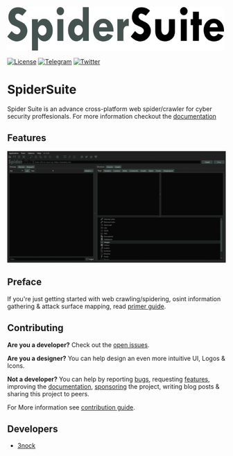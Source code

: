 <img src="resources/logo.png" width=500/>

[![License](https://img.shields.io/badge/license-GPLv3-green.svg)](https://raw.githubusercontent.com/3nock/SpiderSuite/main/LICENSE)
[![Telegram](https://img.shields.io/badge/chat-%20on%20Telegram-blue.svg)](https://telegram.me/SpiderSuite) 
[![Twitter](https://img.shields.io/twitter/follow/sub3suite?label=twitter&style=social)](https://twitter.com/spider_suite)

# SpiderSuite

Spider Suite is an advance cross-platform web spider/crawler for cyber security proffesionals. 
For more information checkout the [documentation](https://github.com/3nock/SpiderSuite/wiki)

## Features

<img src="resources/screenshots.gif"/>

## Preface

If you're just getting started with web crawling/spidering, osint information gathering & attack surface mapping, read [primer guide](PRIMER.md).

## Contributing 

**Are you a developer?** Check out the [open issues](https://github.com/3nock/SpiderSuite/issues).

**Are you a designer?** You can help design an even more intuitive UI, Logos & Icons.

**Not a developer?**
You can help by reporting [bugs](https://github.com/3nock/SpiderSuite/issues), requesting [features](https://github.com/3nock/SpiderSuite/issues), improving the [documentation](https://github.com/3nock/SpiderSuite/wiki), [sponsoring](SPONSOR.md) the project, writing blog posts & sharing this project to peers.

For More information see [contribution guide](CONTRIBUTING.md).

## Developers

- [3nock](https://twitter.com/3nock_)